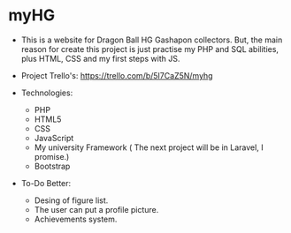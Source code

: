 # myHG

- This is a website for Dragon Ball HG Gashapon collectors. But, the main reason for create this project is just practise my PHP and SQL abilities, plus HTML, CSS and my first steps with JS.

- Project Trello's: https://trello.com/b/5I7CaZ5N/myhg

- Technologies:
    - PHP
    - HTML5
    - CSS
    - JavaScript
    - My university Framework ( The next project will be in Laravel, I promise.)
    - Bootstrap
    
- To-Do Better:
    - Desing of figure list.
    - The user can put a profile picture.
    - Achievements system.
